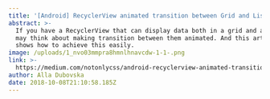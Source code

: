 ```yaml
---
title: '[Android] RecyclerView animated transition between Grid and List layouts.'
abstract: >-
  If you have a RecyclerView that can display data both in a grid and a list you
  may think about making transition between them animated. And this article
  shows how to achieve this easily.
image: /uploads/1_nvo03mmpra8hmnlhnavcdw-1-1-.png
link: >-
  https://medium.com/notonlycss/android-recyclerview-animated-transition-between-grid-and-list-layouts-b2309e1d9f19?source=friends_link&sk=9fc2c81f303f9a02146d07ee80aa25b5
author: Alla Dubovska
date: 2018-10-08T21:10:58.185Z
---
```


